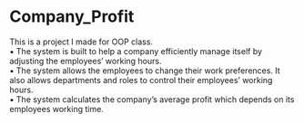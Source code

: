 # Company_Profit

This is a project I made for OOP class. <br />
▪ The system is built to help a company efficiently manage itself by adjusting the employees’ working hours. <br />
▪ The system allows the employees to change their work preferences. It also allows departments and roles to control their employees’ working hours. <br />
▪ The system calculates the company’s average profit which depends on its employees working time.
